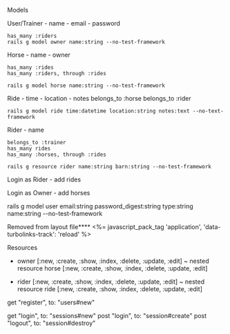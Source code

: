 Models

User/Trainer
    - name
    - email
    - password

    has_many :riders
    rails g model owner name:string --no-test-framework

Horse
    - name
    - owner
    
    has_many :rides
    has_many :riders, through :rides

    rails g model horse name:string --no-test-framework

Ride
    - time
    - location
    - notes
    belongs_to :horse
    belongs_to :rider

    rails g model ride time:datetime location:string notes:text --no-text-framework

Rider
    - name

    belongs_to :trainer
    has_many rides
    has_many :horses, through :rides

    rails g resource rider name:string barn:string --no-test-framework

Login as Rider
    - add rides

Login as Owner
    - add horses

rails g model user email:string password_digest:string type:string name:string --no-test-framework

Removed from layout file****
<%= javascript_pack_tag 'application', 'data-turbolinks-track': 'reload' %>



Resources
- owner [:new, :create, :show, :index, :delete, :update, :edit]
~ nested resource horse [:new, :create, :show, :index, :delete, :update, :edit]

- rider [:new, :create, :show, :index, :delete, :update, :edit]
~ nested resource ride [:new, :create, :show, :index, :delete, :update, :edit]

get "register", to: "users#new" 

get "login", to: "sessions#new"
post "login", to: "session#create"
post "logout", to: "session#destroy"




